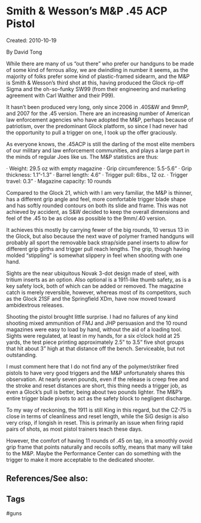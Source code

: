 # Smith & Wesson’s M&P .45 ACP Pistol
Created: 2010-10-19

By David Tong



While there are many of us “out there” who prefer our handguns to be made of some kind of ferrous alloy, we are dwindling in number it seems, as the majority of folks prefer some kind of plastic-framed sidearm, and the M&P is Smith & Wesson’s third shot at this, having produced the Glock rip-off Sigma and the oh-so-funky SW99 (from their engineering and marketing agreement with Carl Walther and their P99).

It hasn’t been produced very long, only since 2006 in .40S&W and 9mmP, and 2007 for the .45 version. There are an increasing number of American law enforcement agencies who have adopted the M&P, perhaps because of patriotism, over the predominant Glock platform, so since I had never had the opportunity to pull a trigger on one, I took up the offer graciously.

As everyone knows, the .45ACP is still the darling of the most elite members of our military and law enforcement communities, and plays a large part in the minds of regular Joes like us. The M&P statistics are thus:

   · Weight: 29.5 oz with empty magazine
   · Grip circumference: 5.5-5.6”
   · Grip thickness: 1.1”-1.3”
   · Barrel length: 4.6”
   · Trigger pull: 6lbs., 12 oz.
   · Trigger travel: 0.3”
   · Magazine capacity: 10 rounds

Compared to the Glock 21, which with I am very familiar, the M&P is thinner, has a different grip angle and feel, more comfortable trigger blade shape and has softly rounded contours on both its slide and frame. This was not achieved by accident, as S&W decided to keep the overall dimensions and feel of the .45 to be as close as possible to the 9mm/.40 version.

It achieves this mostly by carrying fewer of the big rounds, 10 versus 13 in the Glock, but also because the next wave of polymer framed handguns will probably all sport the removable back strap/side panel inserts to allow for different grip girths and trigger pull reach lengths. The grip, though having molded “stippling” is somewhat slippery in feel when shooting with one hand.

Sights are the near ubiquitous Novak 3-dot design made of steel, with tritium inserts as an option. Also optional is a 1911-like thumb safety, as is a key safety lock, both of which can be added or removed. The magazine catch is merely reversible, however, whereas most of its competitors, such as the Glock 21SF and the Springfield XDm, have now moved toward ambidextrous releases.

Shooting the pistol brought little surprise. I had no failures of any kind shooting mixed ammunition of FMJ and JHP persuasion and the 10 round magazines were easy to load by hand, without the aid of a loading tool. Sights were regulated, at least in my hands, for a six o’clock hold at 25 yards, the test piece printing approximately 2.5” to 3.5” five shot groups that hit about 3” high at that distance off the bench. Serviceable, but not outstanding.

I must comment here that I do not find any of the polymer/striker fired pistols to have very good triggers and the M&P unfortunately shares this observation. At nearly seven pounds, even if the release is creep free and the stroke and reset distances are short, this thing needs a trigger job, as even a Glock’s pull is better, being about two pounds lighter. The M&P’s entire trigger blade pivots to act as the safety block to negligent discharge.

To my way of reckoning, the 1911 is still King in this regard, but the CZ-75 is close in terms of cleanliness and reset length, while the SiG design is also very crisp, if longish in reset. This is primarily an issue when firing rapid pairs of shots, as most pistol trainers teach these days.

However, the comfort of having 11 rounds of .45 on tap, in a smoothly ovoid grip frame that points naturally and recoils softly, means that many will take to the M&P. Maybe the Performance Center can do something with the trigger to make it more acceptable to the dedicated shooter.



## References/See also:


## Tags
#guns